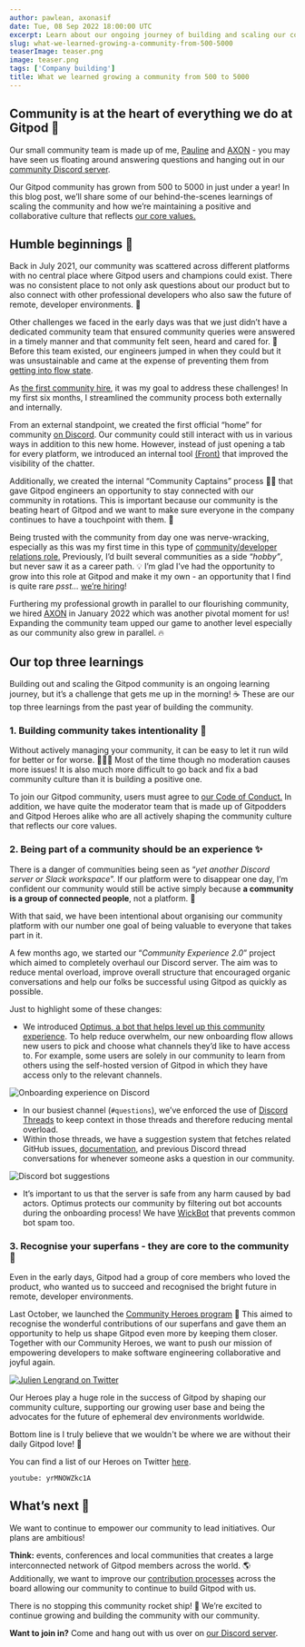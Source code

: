```yaml
---
author: pawlean, axonasif
date: Tue, 08 Sep 2022 18:00:00 UTC
excerpt: Learn about our ongoing journey of building and scaling our community at Gitpod!
slug: what-we-learned-growing-a-community-from-500-5000
teaserImage: teaser.png
image: teaser.png
tags: ['Company building']
title: What we learned growing a community from 500 to 5000
---
```


<script context="module">
  export const prerender = true;
</script>

## Community is at the heart of everything we do at Gitpod 🧡

Our small community team is made up of me, [Pauline](https://twitter.com/paulienuh) and [AXON](https://twitter.com/axonasif) - you may have seen us floating around answering questions and hanging out in our [community Discord server](https://www.gitpod.io/chat).

Our Gitpod community has grown from 500 to 5000 in just under a year! In this blog post, we’ll share some of our behind-the-scenes learnings of scaling the community and how we’re maintaining a positive and collaborative culture that reflects [our core values.](https://www.gitpod.io/blog/gitpod-core-values)

## Humble beginnings 🤲

Back in July 2021, our community was scattered across different platforms with no central place where Gitpod users and champions could exist. There was no consistent place to not only ask questions about our product but to also connect with other professional developers who also saw the future of remote, developer environments. 💭

Other challenges we faced in the early days was that we just didn’t have a dedicated community team that ensured community queries were answered in a timely manner and that community felt seen, heard and cared for. 🧡 Before this team existed, our engineers jumped in when they could but it was unsustainable and came at the expense of preventing them from [getting into flow state](https://www.gitpod.io/blog/psychology-of-devx#the-psychology-of-developer-experience).

As [the first community hire](http://pawlean.com/2021/07/02/as-of-today-im-building-communities-full-time/), it was my goal to address these challenges! In my first six months, I streamlined the community process both externally and internally.

From an external standpoint, we created the first official “home” for community [on Discord](https://www.gitpod.io/chat). Our community could still interact with us in various ways in addition to this new home. However, instead of just opening a tab for every platform, we introduced an internal tool [(Front)](https://www.frontapp.com) that improved the visibility of the chatter.

Additionally, we created the internal “Community Captains” process 🧑‍✈️ that gave Gitpod engineers an opportunity to stay connected with our community in rotations. This is important because our community is the beating heart of Gitpod and we want to make sure everyone in the company continues to have a touchpoint with them. 💯

Being trusted with the community from day one was nerve-wracking, especially as this was my first time in this type of [community/developer relations role.](https://pawlean.com/2021/07/02/as-of-today-im-building-communities-full-time/) Previously, I’d built several communities as a side “_hobby”_, but never saw it as a career path. 💡 I’m glad I’ve had the opportunity to grow into this role at Gitpod and make it my own - an opportunity that I find is quite rare _psst…_ [we’re hiring](https://gitpod.io/careers)!

Furthering my professional growth in parallel to our flourishing community, we hired [AXON](https://twitter.com/axonasif) in January 2022 which was another pivotal moment for us! Expanding the community team upped our game to another level especially as our community also grew in parallel. 🔥

## Our top three learnings

Building out and scaling the Gitpod community is an ongoing learning journey, but it’s a challenge that gets me up in the morning! ☕️ These are our top three learnings from the past year of building the community.

### 1. Building community takes intentionality 💜

Without actively managing your community, it can be easy to let it run wild for better or for worse. 🏃🏻‍♀️ Most of the time though no moderation causes more issues! It is also much more difficult to go back and fix a bad community culture than it is building a positive one.

To join our Gitpod community, users must agree to [our Code of Conduct.](https://github.com/gitpod-io/gitpod#code-of-conduct) In addition, we have quite the moderator team that is made up of Gitpodders and Gitpod Heroes alike who are all actively shaping the community culture that reflects our core values.

### 2. Being part of a community should be an experience ✨

There is a danger of communities being seen as “_yet another Discord server or Slack workspace_”. If our platform were to disappear one day, I’m confident our community would still be active simply because **a community is a group of connected people**, not a platform. 💜

With that said, we have been intentional about organising our community platform with our number one goal of being valuable to everyone that takes part in it.

A few months ago, we started our “_Community Experience 2.0_” project which aimed to completely overhaul our Discord server. The aim was to reduce mental overload, improve overall structure that encouraged organic conversations and help our folks be successful using Gitpod as quickly as possible.

Just to highlight some of these changes:

-   We introduced [Optimus, a bot that helps level up this community experience](https://github.com/gitpod-io/optimus). To help reduce overwhelm, our new onboarding flow allows new users to pick and choose what channels they’d like to have access to. For example, some users are solely in our community to learn from others using the self-hosted version of Gitpod in which they have access only to the relevant channels.

![Onboarding experience on Discord](../../../../../static/images/blog/what-we-learned-growing-a-community-from-500-5000/Onboarding_Experience_on_Discord.png 'Onboarding experience on Discord')

-   In our busiest channel (`#questions`), we’ve enforced the use of [Discord Threads](https://support.discord.com/hc/en-us/articles/4403205878423-Threads-FAQ) to keep context in those threads and therefore reducing mental overload.
-   Within those threads, we have a suggestion system that fetches related GitHub issues, [documentation](https://gitpod.io/docs), and previous Discord thread conversations for whenever someone asks a question in our community.

![Discord bot suggestions](../../../../../static/images/blog/what-we-learned-growing-a-community-from-500-5000/Discord_bot_suggestions.png 'Discord bot suggestions')

-   It’s important to us that the server is safe from any harm caused by bad actors. Optimus protects our community by filtering out bot accounts during the onboarding process! We have [WickBot](https://wickbot.com/) that prevents common bot spam too.

### 3. Recognise your superfans - they are core to the community 🎯

Even in the early days, Gitpod had a group of core members who loved the product, who wanted us to succeed and recognised the bright future in remote, developer environments.

Last October, we launched the [Community Heroes program](https://www.gitpod.io/community/heroes) 🦸 This aimed to recognise the wonderful contributions of our superfans and gave them an opportunity to help us shape Gitpod even more by keeping them closer. Together with our Community Heroes, we want to push our mission of empowering developers to make software engineering collaborative and joyful again.

[![Julien Lengrand on Twitter](../../../../../static/images/blog/what-we-learned-growing-a-community-from-500-5000/Julien_Lengrand-Lambert_on_Twitter.png 'Julien Lengrand on Twitter')](https://twitter.com/jlengrand/status/1522865269986799616)

Our Heroes play a huge role in the success of Gitpod by shaping our community culture, supporting our growing user base and being the advocates for the future of ephemeral dev environments worldwide.

Bottom line is I truly believe that we wouldn't be where we are without their daily Gitpod love! 🧡

You can find a list of our Heroes on Twitter [here](https://twitter.com/i/lists/1466436380771377164).

`youtube: yrMNOWZkc1A`

## What’s next 🦩

We want to continue to empower our community to lead initiatives. Our plans are ambitious!

**Think:** events, conferences and local communities that creates a large interconnected network of Gitpod members across the world. 🌎 Additionally, we want to improve our [contribution processes](https://github.com/gitpod-io/.github/blob/main/CONTRIBUTING.md) across the board allowing our community to continue to build Gitpod with us.

There is no stopping this community rocket ship! 🚀 We’re excited to continue growing and building the community with our community.

**Want to join in?** Come and hang out with us over on [our Discord server](https://www.gitpod.io/chat).
